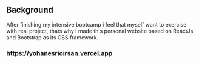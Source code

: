 ## Background
After finishing my intensive bootcamp i feel that myself want to exercise with real project, thats why i made this personal website based on ReactJs and Bootstrap as its CSS framework.


### https://yohanesrioirsan.vercel.app
